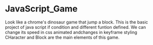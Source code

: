 # JavaScript_Game
Look like a chrome's dinosaur game that jump a block.
This is the basic project of java script if condition and different funtion defined.
We can change its speed in css animated andchanges in keyframe styling
CHaracter and Block are the main elements of this game.
